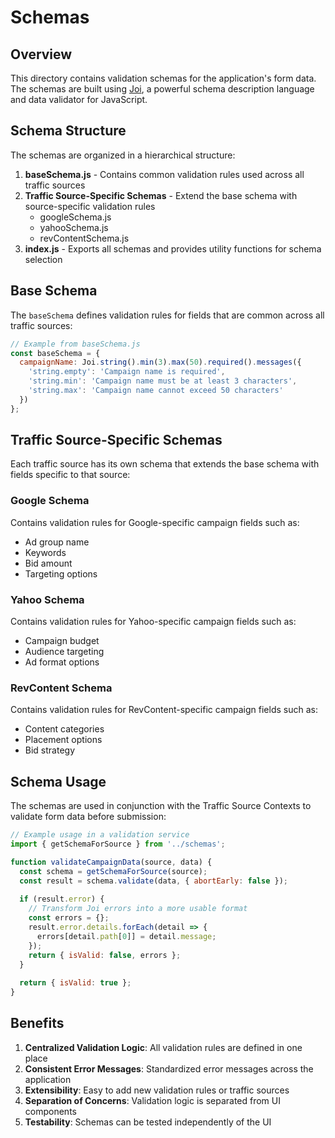 # Schemas

## Overview

This directory contains validation schemas for the application's form data. The schemas are built using [Joi](https://joi.dev/), a powerful schema description language and data validator for JavaScript.

## Schema Structure

The schemas are organized in a hierarchical structure:

1. **baseSchema.js** - Contains common validation rules used across all traffic sources
2. **Traffic Source-Specific Schemas** - Extend the base schema with source-specific validation rules
   - googleSchema.js
   - yahooSchema.js
   - revContentSchema.js
3. **index.js** - Exports all schemas and provides utility functions for schema selection

## Base Schema

The `baseSchema` defines validation rules for fields that are common across all traffic sources:

```javascript
// Example from baseSchema.js
const baseSchema = {
  campaignName: Joi.string().min(3).max(50).required().messages({
    'string.empty': 'Campaign name is required',
    'string.min': 'Campaign name must be at least 3 characters',
    'string.max': 'Campaign name cannot exceed 50 characters'
  })
};
```

## Traffic Source-Specific Schemas

Each traffic source has its own schema that extends the base schema with fields specific to that source:

### Google Schema

Contains validation rules for Google-specific campaign fields such as:
- Ad group name
- Keywords
- Bid amount
- Targeting options

### Yahoo Schema

Contains validation rules for Yahoo-specific campaign fields such as:
- Campaign budget
- Audience targeting
- Ad format options

### RevContent Schema

Contains validation rules for RevContent-specific campaign fields such as:
- Content categories
- Placement options
- Bid strategy

## Schema Usage

The schemas are used in conjunction with the Traffic Source Contexts to validate form data before submission:

```javascript
// Example usage in a validation service
import { getSchemaForSource } from '../schemas';

function validateCampaignData(source, data) {
  const schema = getSchemaForSource(source);
  const result = schema.validate(data, { abortEarly: false });
  
  if (result.error) {
    // Transform Joi errors into a more usable format
    const errors = {};
    result.error.details.forEach(detail => {
      errors[detail.path[0]] = detail.message;
    });
    return { isValid: false, errors };
  }
  
  return { isValid: true };
}
```

## Benefits

1. **Centralized Validation Logic**: All validation rules are defined in one place
2. **Consistent Error Messages**: Standardized error messages across the application
3. **Extensibility**: Easy to add new validation rules or traffic sources
4. **Separation of Concerns**: Validation logic is separated from UI components
5. **Testability**: Schemas can be tested independently of the UI
